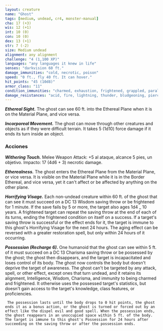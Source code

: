 ```yaml
---
layout: creature
name: "Ghost"
tags: [medium, undead, cr4, monster-manual]
cha: 17 (+3)
wis: 12 (+1)
int: 10 (0)
con: 10 (0)
dex: 13 (+1)
str: 7 (-2)
size: Medium undead
alignment: any alignment
challenge: "4 (1,100 XP)"
languages: "any languages it knew in life"
senses: "darkvision 60 ft."
damage_immunities: "cold, necrotic, poison"
speed: "0 ft., fly 40 ft. It can hover."
hit_points: "45 (10d8)"
armor_class: "11"
condition_immunities: "charmed, exhaustion, frightened, grappled, paralyzed, petrified, poisoned, prone, restrained"
damage_resistances: "acid, fire, lightning, thunder, bludgeoning, piercing, and slashing from nonmagical weapons"
---
```


***Ethereal Sight.*** The ghost can see 60 ft. into the Ethereal Plane when it is on the Material Plane, and vice versa.

***Incorporeal Movement.*** The ghost can move through other creatures and objects as if they were difficult terrain. It takes 5 (1d10) force damage if it ends its turn inside an object.

### Acciones

***Withering Touch.*** Melee Weapon Attack: +5 al ataque, alcance 5 pies, un objetivo. Impacto: 17 (4d6 + 3) necrotic damage.

***Etherealness.*** The ghost enters the Ethereal Plane from the Material Plane, or vice versa. It is visible on the Material Plane while it is in the Border Ethereal, and vice versa, yet it can't affect or be affected by anything on the other plane.

***Horrifying Visage.*** Each non-undead creature within 60 ft. of the ghost that can see it must succeed on a DC 13 Wisdom saving throw or be frightened for 1 minute. If the save fails by 5 or more, the target also ages 1d4 _ 10 years. A frightened target can repeat the saving throw at the end of each of its turns, ending the frightened condition on itself on a success. If a target's saving throw is successful or the effect ends for it, the target is immune to this ghost's Horrifying Visage for the next 24 hours. The aging effect can be reversed with a greater restoration spell, but only within 24 hours of it occurring.

***Possession (Recharge 6).*** One humanoid that the ghost can see within 5 ft. of it must succeed on a DC 13 Charisma saving throw or be possessed by the ghost; the ghost then disappears, and the target is incapacitated and loses control of its body. The ghost now controls the body but doesn't deprive the target of awareness. The ghost can't be targeted by any attack, spell, or other effect, except ones that turn undead, and it retains its alignment, Intelligence, Wisdom, Charisma, and immunity to being charmed and frightened. It otherwise uses the possessed target's statistics, but doesn't gain access to the target's knowledge, class features, or proficiencies.

     The possession lasts until the body drops to 0 hit points, the ghost ends it as a bonus action, or the ghost is turned or forced out by an effect like the dispel evil and good spell. When the possession ends, the ghost reappears in an unoccupied space within 5 ft. of the body. The target is immune to this ghost's Possession for 24 hours after succeeding on the saving throw or after the possession ends.